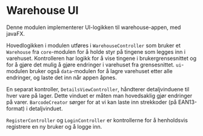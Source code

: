 # Warehouse UI
Denne modulen implementerer UI-logikken til warehouse-appen, med javaFX.

Hovedlogikken i modulen utføres i `WarehouseController` som bruker et `Warehouse` fra `core`-modulen for å holde styr på tingene som legges inn i varehuset. Kontrolleren har logikk for å vise tingene i brukergrensesnittet og for å gjøre det mulig å gjøre endringer i varehuset fra grensesnittet. `ui`-modulen bruker også `data`-modulen for å lagre varehuset etter alle endringer, og laste det inn når appen åpnes.

En separat kontroller, `DetailsViewController`, håndterer detaljvinduene til hver vare på lager. Dette vinduet er måten man hovedsaklig gjør endringer på varer. `BarcodeCreator` sørger for at vi kan laste inn strekkoder (på EAN13-format) i detaljvinduet.

`RegisterController` og `LoginController` er kontrollerne for å henholdsvis registrere en ny bruker og å logge inn.